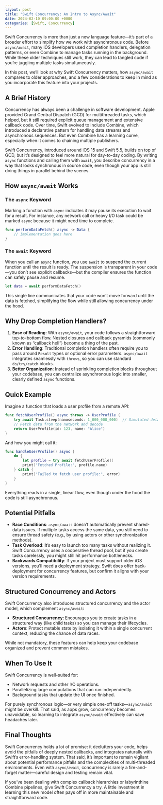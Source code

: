 ```yaml
---
layout: post
title: "Swift Concurrency: An Intro to Async/Await"
date: 2024-02-10 09:00:00 +0000
categories: [Swift, Concurrency]
---
```


Swift Concurrency is more than just a new language feature—it’s part of a broader effort to simplify how we work with asynchronous code. Before `async/await`, many iOS developers used completion handlers, delegation patterns, or even Combine to manage tasks running in the background. While these older techniques still work, they can lead to tangled code if you’re juggling multiple tasks simultaneously.

In this post, we’ll look at why Swift Concurrency matters, how `async/await` compares to older approaches, and a few considerations to keep in mind as you incorporate this feature into your projects.

## A Brief History

Concurrency has always been a challenge in software development. Apple provided Grand Central Dispatch (GCD) for multithreaded tasks, which helped, but it still required explicit queue management and extensive callback code. Over time, Swift evolved to include Combine, which introduced a declarative pattern for handling data streams and asynchronous sequences. But even Combine has a learning curve, especially when it comes to chaining multiple publishers.

Swift Concurrency, introduced around iOS 15 and Swift 5.5, builds on top of GCD, but it’s designed to feel more natural for day-to-day coding. By writing `async` functions and calling them with `await`, you describe concurrency in a way that looks synchronous in source code, even though your app is still doing things in parallel behind the scenes.

## How `async/await` Works

### The `async` Keyword

Marking a function with `async` indicates it may pause its execution to wait for a result. For instance, any network call or heavy I/O task could be marked `async` because it might need time to complete.

```swift
func performDataFetch() async -> Data {
    // Implementation goes here
}
```

### The `await` Keyword

When you call an `async` function, you use `await` to suspend the current function until the result is ready. The suspension is transparent in your code—you don’t see explicit callbacks—but the compiler ensures the function can safely pause and resume.

```swift
let data = await performDataFetch()
```

This single line communicates that your code won’t move forward until the data is fetched, simplifying the flow while still allowing concurrency under the hood.

## Why Drop Completion Handlers?

1. **Ease of Reading**: With `async/await`, your code follows a straightforward top-to-bottom flow. Nested closures and callback pyramids (commonly known as “callback hell”) become a thing of the past.
2. **Error Handling**: Traditional completion handlers often require you to pass around `Result` types or optional error parameters. `async/await` integrates seamlessly with `throws`, so you can use standard `do/try/catch` blocks.
3. **Better Organization**: Instead of sprinkling completion blocks throughout your codebase, you can centralize asynchronous logic into smaller, clearly defined `async` functions.

## Quick Example

Imagine a function that loads a user profile from a remote API:

```swift
func fetchUserProfile() async throws -> UserProfile {
    try await Task.sleep(nanoseconds: 1_000_000_000)  // Simulated delay
    // Fetch data from the network and decode
    return UserProfile(id: 123, name: "Alice")
}
```

And how you might call it:

```swift
func handleUserProfile() async {
    do {
        let profile = try await fetchUserProfile()
        print("Fetched Profile:", profile.name)
    } catch {
        print("Failed to fetch user profile:", error)
    }
}
```

Everything reads in a single, linear flow, even though under the hood the code is still asynchronous.

## Potential Pitfalls

- **Race Conditions**: `async/await` doesn’t automatically prevent shared-data issues. If multiple tasks access the same data, you still need to ensure thread safety (e.g., by using actors or other synchronization methods).
- **Task Overload**: It’s easy to launch too many tasks without realizing it. Swift Concurrency uses a cooperative thread pool, but if you create tasks carelessly, you might still hit performance bottlenecks.
- **Backwards Compatibility**: If your project must support older iOS versions, you’ll need a deployment strategy. Swift does offer back-deployment for concurrency features, but confirm it aligns with your version requirements.

## Structured Concurrency and Actors

Swift Concurrency also introduces structured concurrency and the actor model, which complement `async/await`:

- **Structured Concurrency**: Encourages you to create tasks in a structured way (like child tasks) so you can manage their lifecycles. 
- **Actors**: Protect mutable state by isolating it within a single concurrent context, reducing the chance of data races.

While not mandatory, these features can help keep your codebase organized and prevent common mistakes.

## When To Use It

Swift Concurrency is well-suited for:

- Network requests and other I/O operations.  
- Parallelizing large computations that can run independently.  
- Background tasks that update the UI once finished.  

For purely synchronous logic—or very simple one-off tasks—`async/await` might be overkill. That said, as apps grow, concurrency becomes unavoidable, so learning to integrate `async/await` effectively can save headaches later.

## Final Thoughts

Swift Concurrency holds a lot of promise: it declutters your code, helps avoid the pitfalls of deeply nested callbacks, and integrates naturally with Swift’s error-handling system. That said, it’s important to remain vigilant about potential performance pitfalls and the complexities of multi-threaded environments. Even with `async/await`, concurrency is rarely a fire-and-forget matter—careful design and testing remain vital.

If you’ve been dealing with complex callback hierarchies or labyrinthine Combine pipelines, give Swift Concurrency a try. A little investment in learning this new model often pays off in more maintainable and straightforward code.

